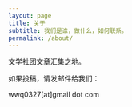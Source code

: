 ```yaml
---
layout: page
title: 关于
subtitle: 我们是谁，做什么，如何联系。
permalink: /about/
---
```


文学社团文章汇集之地。

如果投稿，请发邮件给我们：

wwq0327[at]gmail dot com
